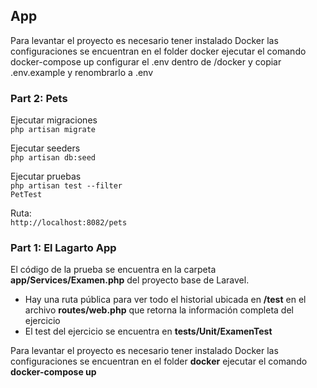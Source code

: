 
## App

Para levantar el proyecto es necesario tener instalado Docker las configuraciones se encuentran en el folder docker ejecutar el comando docker-compose up configurar el .env dentro de /docker y copiar .env.example y renombrarlo a .env

<h3>Part 2: Pets</h3>

Ejecutar migraciones <br/>
<code>php artisan migrate</code>

Ejecutar seeders <br/>
<code>php artisan db:seed</code>

Ejecutar pruebas <br/>
<code>php artisan test --filter PetTest</code>

Ruta: <br/>
<code>http://localhost:8082/pets</code>

<h3>Part 1: El Lagarto App</h3>

El código de la prueba se encuentra en la carpeta <strong>app/Services/Examen.php</strong> del proyecto base de Laravel.

- Hay una ruta pública para ver todo el historial ubicada en <strong>/test</strong> en el archivo <strong>routes/web.php</strong> que retorna la información completa del ejercicio
- El test del ejercicio se encuentra en <strong>tests/Unit/ExamenTest</strong>

Para levantar el proyecto es necesario tener instalado Docker las configuraciones se encuentran en el folder <strong>docker</strong> ejecutar el comando <strong>docker-compose up</strong>
